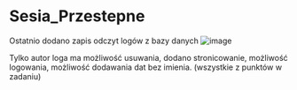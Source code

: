 # Sesia_Przestepne
Ostatnio dodano zapis odczyt logów z bazy danych
![image](https://github.com/kacperbochan/Sesia_Przestepne/assets/45052903/70d95e0b-6829-462d-b57c-08f8a4693651)

Tylko autor loga ma możliwość usuwania, dodano stronicowanie, możliwość logowania, możliwość dodawania dat bez imienia.
(wszystkie z punktów w zadaniu)
